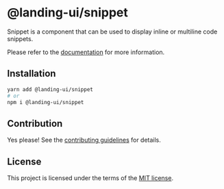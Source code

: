 # @landing-ui/snippet

Snippet is a component that can be used to display inline or multiline code snippets.

Please refer to the [documentation](https://landing-ui.vercel.app/docs/components/snippet) for more information.

## Installation

```sh
yarn add @landing-ui/snippet
# or
npm i @landing-ui/snippet
```

## Contribution

Yes please! See the
[contributing guidelines](https://github.com/PanagiotisPitsikoulis/landing.ui/blob/master/CONTRIBUTING.md)
for details.

## License

This project is licensed under the terms of the
[MIT license](https://github.com/PanagiotisPitsikoulis/landing.ui/blob/master/LICENSE).
